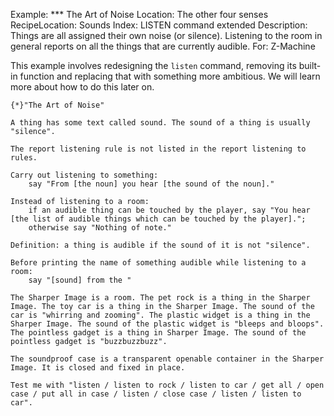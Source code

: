 Example: *** The Art of Noise
Location: The other four senses
RecipeLocation: Sounds
Index: LISTEN command extended
Description: Things are all assigned their own noise (or silence). Listening to the room in general reports on all the things that are currently audible.
For: Z-Machine

  
This example involves redesigning the ``listen`` command, removing its built-in function and replacing that with something more ambitious. We will learn more about how to do this later on.

  

``` inform7
{*}"The Art of Noise"

A thing has some text called sound. The sound of a thing is usually "silence".

The report listening rule is not listed in the report listening to rules.

Carry out listening to something:
	say "From [the noun] you hear [the sound of the noun]."

Instead of listening to a room:
	if an audible thing can be touched by the player, say "You hear [the list of audible things which can be touched by the player].";
	otherwise say "Nothing of note."

Definition: a thing is audible if the sound of it is not "silence".

Before printing the name of something audible while listening to a room:
	say "[sound] from the "

The Sharper Image is a room. The pet rock is a thing in the Sharper Image. The toy car is a thing in the Sharper Image. The sound of the car is "whirring and zooming". The plastic widget is a thing in the Sharper Image. The sound of the plastic widget is "bleeps and bloops". The pointless gadget is a thing in Sharper Image. The sound of the pointless gadget is "buzzbuzzbuzz".

The soundproof case is a transparent openable container in the Sharper Image. It is closed and fixed in place.

Test me with "listen / listen to rock / listen to car / get all / open case / put all in case / listen / close case / listen / listen to car".
```

